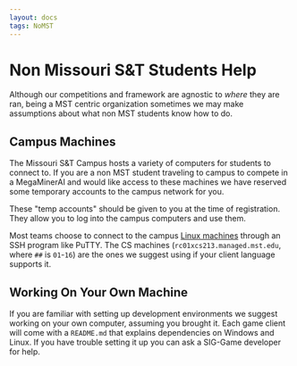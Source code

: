 ```yaml
---
layout: docs
tags: NoMST
---
```


# Non Missouri S&T Students Help

Although our competitions and framework are agnostic to *where* they are ran, being a MST centric organization sometimes we may make assumptions about what non MST students know how to do.

## Campus Machines

The Missouri S&T Campus hosts a variety of computers for students to connect to. If you are a non MST student traveling to campus to compete in a MegaMinerAI and would like access to these machines we have reserved some temporary accounts to the campus network for you.

These "temp accounts" should be given to you at the time of registration. They allow you to log into the campus computers and use them.

Most teams choose to connect to the campus [Linux machines][hostnames] through an SSH program like PuTTY. The CS machines (`rc01xcs213.managed.mst.edu`, where `##` is `01`-`16`) are the ones we suggest using if your client language supports it.

[hostnames]: https://it.mst.edu/services/linux/hostnames/

## Working On Your Own Machine

If you are familiar with setting up development environments we suggest working on your own computer, assuming you brought it. Each game client will come with a `README.md` that explains dependencies on Windows and Linux. If you have trouble setting it up you can ask a SIG-Game developer for help.
